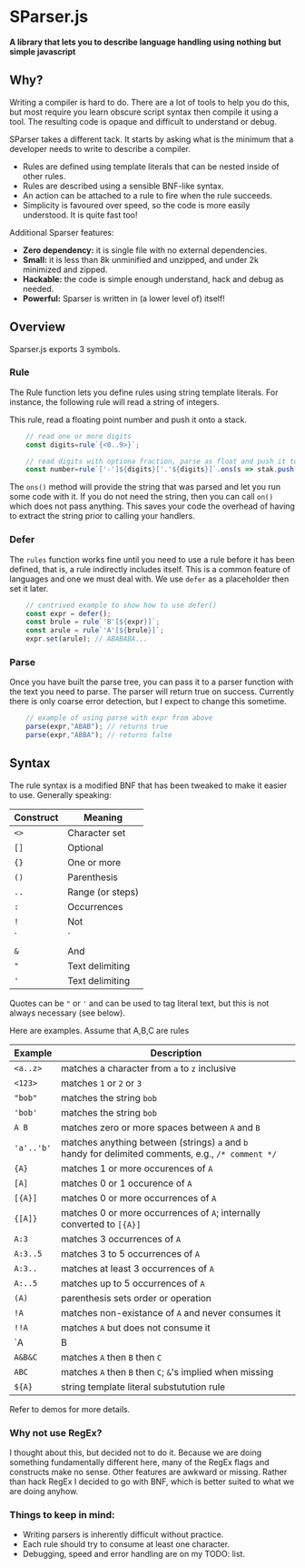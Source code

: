 # **SParser.js**
**A library that lets you to describe language handling using nothing but simple javascript**

## Why?
Writing a compiler is hard to do. There are a lot of tools to help you do this, but most require you learn obscure script syntax then compile it using a tool. The resulting code is opaque and difficult to understand or debug.

SParser takes a different tack. It starts by asking what is the minimum that a developer needs to write to describe a compiler.

- Rules are defined using template literals that can be nested inside of other rules.
- Rules are described using a sensible BNF-like syntax.
- An action can be attached to a rule to fire when the rule succeeds.
- Simplicity is favoured over speed, so the code is more easily understood. It is quite fast too!

Additional Sparser features:

- **Zero dependency:** it is single file with no external dependencies.
- **Small:** it is less than 8k unminified and unzipped, and under 2k minimized and zipped.
- **Hackable:** the code is simple enough understand, hack and debug as needed.
- **Powerful:** Sparser is written in (a lower level of) itself!

## Overview
Sparser.js exports 3 symbols.

### Rule
The Rule function lets you define rules using string template literals. For instance, the following rule will read a string of integers.

This rule, read a floating point number and push it onto a stack.

```javascript
	// read one or more digits
	const digits=rule`{<0..9>}`;

	// read digits with optiona fraction, parse as float and push it to a stack
	const number=rule`['-']${digits}['.'${digits}]`.ons(s => stak.push(parseFloat(s)) );
```
The `ons()` method will provide the string that was parsed and let you run some code with it. If you do not need the string, then you can call `on()` which does not pass anything. This saves your code the overhead of having to extract the string prior to calling your handlers.

### Defer
The `rules` function works fine until you need to use a rule before it has been defined, that is, a rule indirectly includes itself. This is a common feature of languages and one we must deal with. We use `defer` as a placeholder then set it later.

```javascript
	// contrived example to show how to use defer()
	const expr = defer();
	const brule = rule`'B'[${expr}]`;
	const arule = rule`'A'[${brule}]`;
	expr.set(arule); // ABABABA...
```

### Parse
Once you have built the parse tree, you can pass it to a parser function with the text you need to parse. The parser will return true on success. Currently there is only coarse error detection, but I expect to change this sometime.

```javascript
	// example of using parse with expr from above
	parse(expr,"ABAB"); // returns true
	parse(expr,"ABBA"); // returns false
```

## Syntax
The rule syntax is a modified BNF that has been tweaked to make it easier to use. Generally speaking:

| Construct | Meaning |
| --------- | ------- |
| `<>` | Character set |
| `[]` | Optional |
| `{}` | One or more |
| `()` | Parenthesis |
| `..` | Range (or steps) |
| `:` | Occurrences |
| `!` | Not |
| `|` | Or |
| `&` | And |
| `"` | Text delimiting |
| `'` | Text delimiting |

Quotes can be `"` or `'` and can be used to tag literal text, but this is not always necessary (see below).

Here are examples. Assume that A,B,C are rules

| Example | Description |
| ------- |----------- |
| `<a..z>` | matches a character from `a` to `z` inclusive |
| `<123>` | matches `1` or `2` or  `3` |
| `"bob"` | matches the string `bob` |
| `'bob'` | matches the string `bob` |
| `A B` | matches zero or more spaces between `A` and `B` |
| `'a'..'b'` | matches anything between (strings) `a` and `b`<br>handy for delimited comments, e.g., `/* comment */` |
| `{A}` | matches 1 or more occurences of `A` |
| `[A]` | matches 0 or 1 occurence of `A` |
| `[{A}]` | matches 0 or more occurrences of `A` |
| `{[A]}` | matches 0 or more occurrences of `A`; internally converted to `[{A}]` |
| `A:3` | matches 3 occurrences of `A` |
| `A:3..5` | matches 3 to 5 occurrences of `A` |
| `A:3..` | matches at least 3 occurrences of `A` |
| `A:..5` | matches up to 5 occurrences of `A` |
| `(A)` | parenthesis sets order or operation |
| `!A` | matches non-existance of `A` and never consumes it |
| `!!A` | matches `A` but does not consume it |
| `A|B|C` | matches one of `A` or `B` or `C` |
| `A&B&C` | matches `A` then `B` then `C` |
| `ABC` | matches `A` then `B` then `C`; `&`'s implied when missing |
| `${A}` | string template literal substutution rule |

Refer to demos for more details.

### Why not use RegEx?
I thought about this, but decided not to do it. Because we are doing something fundamentally different here, many of the RegEx flags and constructs make no sense. Other features are awkward or missing. Rather than hack RegEx I decided to go with BNF, which is better suited to what we are doing anyhow.

### Things to keep in mind:
- Writing parsers is inherently difficult without practice.
- Each rule should try to consume at least one character.
- Debugging, speed and error handling are on my TODO: list.
